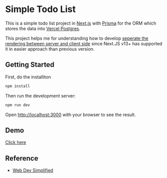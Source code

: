 # Simple Todo List

This is a simple todo list project in [Next.js](https://nextjs.org/) with [Prisma](https://www.prisma.io/docs/concepts/overview/what-is-prisma) for the ORM which stores the data into [Vercel Postgres](https://vercel.com/storage/postgres).

This project helps me for understanding how to develop <u>seperate the rendering between server and client side</u> since Next.JS v13+ has supported it in easier approach than previous version.

## Getting Started

First, do the installiton

```bash
npm install
```

Then run the development server:

```bash
npm run dev
```

Open [http://localhost:3000](http://localhost:3000) with your browser to see the result.

## Demo

[Click here](https://next-js-todo-list-rouge.vercel.app)

## Reference

- [Web Dev Simplified](https://www.youtube.com/watch?v=NgayZAuTgwM)
